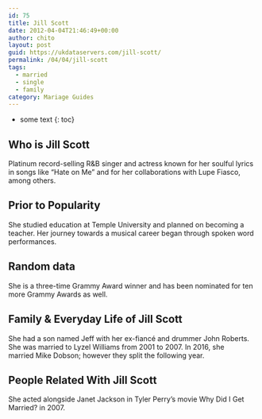 ```yaml
---
id: 75
title: Jill Scott
date: 2012-04-04T21:46:49+00:00
author: chito
layout: post
guid: https://ukdataservers.com/jill-scott/
permalink: /04/04/jill-scott  
tags:
  - married
  - single
  - family
category: Mariage Guides
---
```


* some text
{: toc}


## Who is  Jill Scott
                  
                  
                  
Platinum record-selling R&B singer and actress known for her soulful lyrics in songs like &#8220;Hate on Me&#8221; and for her collaborations with Lupe Fiasco, among others.
                  
                
                
                
## Prior to Popularity 
                  
                  
                  
She studied education at Temple University and planned on becoming a teacher. Her journey towards a musical career began through spoken word performances.
                  
                
                
                
## Random data 
                  
                  
                  
She is a three-time Grammy Award winner and has been nominated for ten more Grammy Awards as well.
                  
                
                
                
## Family & Everyday Life of Jill Scott
                  
                  
                  
She had a son named Jeff with her ex-fiancé and drummer John Roberts. She was married to Lyzel Williams from 2001 to 2007. In 2016, she married Mike Dobson; however they split the following year.
                  
                
                
                
## People Related With  Jill Scott
                  
                  
                  
She acted alongside Janet Jackson in Tyler Perry&#8217;s movie Why Did I Get Married? in 2007.
                  
                
              
            
          
          
          
    
    
  
